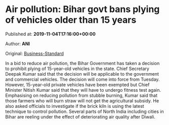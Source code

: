 
# Air pollution: Bihar govt bans plying of vehicles older than 15 years

Published at: **2019-11-04T17:16:00+00:00**

Author: **ANI**

Original: [Business-Standard](https://www.business-standard.com/article/news-ani/bihar-govt-prohibits-plying-of-15-year-old-govt-commercial-vehicles-119110401668_1.html)

In a bid to reduce air pollution, the Bihar Government has taken a decision to prohibit plying of 15-year-old vehicles in the state.
Chief Secretary Deepak Kumar said that the decision will be applicable to the government and commercial vehicles. The decision will come into force from Tuesday.
However, 15-year-old private vehicles have been exempted but Chief Minister Nitish Kumar said that they will have to undergo fitness test again.
Emphasising on reducing pollution from stubble burning, Kumar said that those farmers who will burn straw will not get the agricultural subsidy.
He also asked officials to investigate if the brick kiln is using the latest technique to control pollution.
Several parts of North India including cities in Bihar are reeling under the effect of deteriorating air quality after Diwali.
